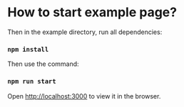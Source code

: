 # How to start example page?

Then in the example directory, run all dependencies:

### `npm install`

Then use the command:

### `npm run start`

Open [http://localhost:3000](http://localhost:3000) to view it in the browser.